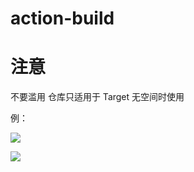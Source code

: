 # action-build

# 注意 

不要滥用 仓库只适用于 Target 无空间时使用

例：

![](https://file.marisa.ml/images/?/images/2022/06/18/6GlTkh8BfU/QQ%E6%88%AA%E5%9B%BE20220618140325.png)

![](https://file.marisa.ml/images/?/images/2022/06/18/fK7hQqnVJa/E0FE4544DBDAB5CC82FC2F8D18A25F94.jpg)
